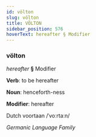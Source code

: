 ```yaml
---
id: völton
slug: völton
title: VÖLTON
sidebar_position: 576
hoverText: hereafter § Modifier
---
```


### völton

*hereafter* **§** Modifier

**Verb**: to be hereafter

**Noun**: henceforth-ness

**Modifier**: hereafter

Dutch voortaan /ˈvoːrtaːn/

*Germanic Language Family*